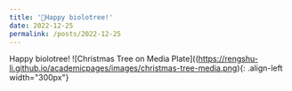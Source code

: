 ```yaml
---
title: '🦠Happy biolotree!'
date: 2022-12-25
permalink: /posts/2022-12-25
---
```

Happy biolotree!
![Christmas Tree on Media Plate]((https://rengshu-li.github.io/academicpages/images/christmas-tree-media.png){: .align-left width="300px"}
